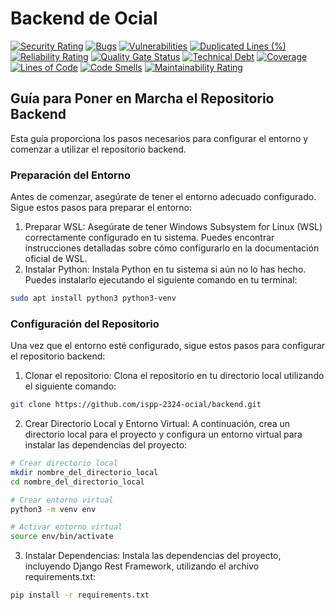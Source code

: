 # Backend de Ocial

[![Security Rating](https://sonarcloud.io/api/project_badges/measure?project=ispp-2324-ocial_backend&metric=security_rating)](https://sonarcloud.io/summary/new_code?id=ispp-2324-ocial_backend)
[![Bugs](https://sonarcloud.io/api/project_badges/measure?project=ispp-2324-ocial_backend&metric=bugs)](https://sonarcloud.io/summary/new_code?id=ispp-2324-ocial_backend)
[![Vulnerabilities](https://sonarcloud.io/api/project_badges/measure?project=ispp-2324-ocial_backend&metric=vulnerabilities)](https://sonarcloud.io/summary/new_code?id=ispp-2324-ocial_backend)
[![Duplicated Lines (%)](https://sonarcloud.io/api/project_badges/measure?project=ispp-2324-ocial_backend&metric=duplicated_lines_density)](https://sonarcloud.io/summary/new_code?id=ispp-2324-ocial_backend)
[![Reliability Rating](https://sonarcloud.io/api/project_badges/measure?project=ispp-2324-ocial_backend&metric=reliability_rating)](https://sonarcloud.io/summary/new_code?id=ispp-2324-ocial_backend)
[![Quality Gate Status](https://sonarcloud.io/api/project_badges/measure?project=ispp-2324-ocial_backend&metric=alert_status)](https://sonarcloud.io/summary/new_code?id=ispp-2324-ocial_backend)
[![Technical Debt](https://sonarcloud.io/api/project_badges/measure?project=ispp-2324-ocial_backend&metric=sqale_index)](https://sonarcloud.io/summary/new_code?id=ispp-2324-ocial_backend)
[![Coverage](https://sonarcloud.io/api/project_badges/measure?project=ispp-2324-ocial_backend&metric=coverage)](https://sonarcloud.io/summary/new_code?id=ispp-2324-ocial_backend)
[![Lines of Code](https://sonarcloud.io/api/project_badges/measure?project=ispp-2324-ocial_backend&metric=ncloc)](https://sonarcloud.io/summary/new_code?id=ispp-2324-ocial_backend)
[![Code Smells](https://sonarcloud.io/api/project_badges/measure?project=ispp-2324-ocial_backend&metric=code_smells)](https://sonarcloud.io/summary/new_code?id=ispp-2324-ocial_backend)
[![Maintainability Rating](https://sonarcloud.io/api/project_badges/measure?project=ispp-2324-ocial_backend&metric=sqale_rating)](https://sonarcloud.io/summary/new_code?id=ispp-2324-ocial_backend)

## Guía para Poner en Marcha el Repositorio Backend

Esta guía proporciona los pasos necesarios para configurar el entorno y comenzar a utilizar el repositorio backend.

### Preparación del Entorno
Antes de comenzar, asegúrate de tener el entorno adecuado configurado. Sigue estos pasos para preparar el entorno:

1. Preparar WSL:
   Asegúrate de tener Windows Subsystem for Linux (WSL) correctamente configurado en tu sistema. Puedes encontrar instrucciones detalladas sobre cómo configurarlo en la documentación oficial de WSL.
2. Instalar Python:
   Instala Python en tu sistema si aún no lo has hecho. Puedes instalarlo ejecutando el siguiente comando en tu terminal:

```bash
sudo apt install python3 python3-venv
```

### Configuración del Repositorio
Una vez que el entorno esté configurado, sigue estos pasos para configurar el repositorio backend:

1. Clonar el repositorio:
   Clona el repositorio en tu directorio local utilizando el siguiente comando:

```bash
git clone https://github.com/ispp-2324-ocial/backend.git
```
2. Crear Directorio Local y Entorno Virtual:
  A continuación, crea un directorio local para el proyecto y configura un entorno virtual para instalar las dependencias del proyecto:
```bash
# Crear directorio local
mkdir nombre_del_directorio_local
cd nombre_del_directorio_local

# Crear entorno virtual
python3 -m venv env

# Activar entorno virtual
source env/bin/activate
```
3. Instalar Dependencias:
   Instala las dependencias del proyecto, incluyendo Django Rest Framework, utilizando el archivo requirements.txt:
```bash
pip install -r requirements.txt
```